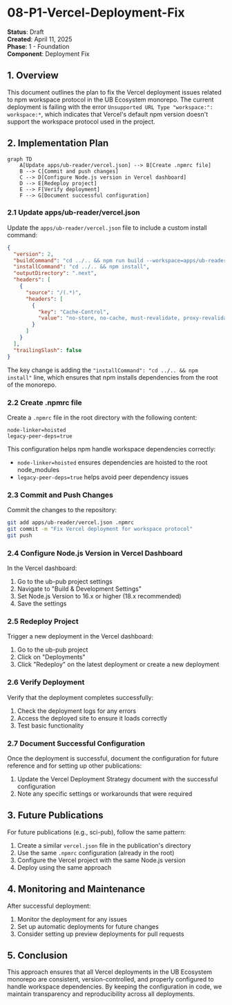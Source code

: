 # 08-P1-Vercel-Deployment-Fix

**Status**: Draft  
**Created**: April 11, 2025  
**Phase**: 1 - Foundation  
**Component**: Deployment Fix

## 1. Overview

This document outlines the plan to fix the Vercel deployment issues related to npm workspace protocol in the UB Ecosystem monorepo. The current deployment is failing with the error `Unsupported URL Type "workspace:": workspace:*`, which indicates that Vercel's default npm version doesn't support the workspace protocol used in the project.

## 2. Implementation Plan

```mermaid
graph TD
    A[Update apps/ub-reader/vercel.json] --> B[Create .npmrc file]
    B --> C[Commit and push changes]
    C --> D[Configure Node.js version in Vercel dashboard]
    D --> E[Redeploy project]
    E --> F[Verify deployment]
    F --> G[Document successful configuration]
```

### 2.1 Update apps/ub-reader/vercel.json

Update the `apps/ub-reader/vercel.json` file to include a custom install command:

```json
{
  "version": 2,
  "buildCommand": "cd ../.. && npm run build --workspace=apps/ub-reader",
  "installCommand": "cd ../.. && npm install",
  "outputDirectory": ".next",
  "headers": [
    {
      "source": "/(.*)",
      "headers": [
        {
          "key": "Cache-Control",
          "value": "no-store, no-cache, must-revalidate, proxy-revalidate"
        }
      ]
    }
  ],
  "trailingSlash": false
}
```

The key change is adding the `"installCommand": "cd ../.. && npm install"` line, which ensures that npm installs dependencies from the root of the monorepo.

### 2.2 Create .npmrc file

Create a `.npmrc` file in the root directory with the following content:

```
node-linker=hoisted
legacy-peer-deps=true
```

This configuration helps npm handle workspace dependencies correctly:

- `node-linker=hoisted` ensures dependencies are hoisted to the root node_modules
- `legacy-peer-deps=true` helps avoid peer dependency issues

### 2.3 Commit and Push Changes

Commit the changes to the repository:

```bash
git add apps/ub-reader/vercel.json .npmrc
git commit -m "Fix Vercel deployment for workspace protocol"
git push
```

### 2.4 Configure Node.js Version in Vercel Dashboard

In the Vercel dashboard:

1. Go to the ub-pub project settings
2. Navigate to "Build & Development Settings"
3. Set Node.js Version to 16.x or higher (18.x recommended)
4. Save the settings

### 2.5 Redeploy Project

Trigger a new deployment in the Vercel dashboard:

1. Go to the ub-pub project
2. Click on "Deployments"
3. Click "Redeploy" on the latest deployment or create a new deployment

### 2.6 Verify Deployment

Verify that the deployment completes successfully:

1. Check the deployment logs for any errors
2. Access the deployed site to ensure it loads correctly
3. Test basic functionality

### 2.7 Document Successful Configuration

Once the deployment is successful, document the configuration for future reference and for setting up other publications:

1. Update the Vercel Deployment Strategy document with the successful configuration
2. Note any specific settings or workarounds that were required

## 3. Future Publications

For future publications (e.g., sci-pub), follow the same pattern:

1. Create a similar `vercel.json` file in the publication's directory
2. Use the same `.npmrc` configuration (already in the root)
3. Configure the Vercel project with the same Node.js version
4. Deploy using the same approach

## 4. Monitoring and Maintenance

After successful deployment:

1. Monitor the deployment for any issues
2. Set up automatic deployments for future changes
3. Consider setting up preview deployments for pull requests

## 5. Conclusion

This approach ensures that all Vercel deployments in the UB Ecosystem monorepo are consistent, version-controlled, and properly configured to handle workspace dependencies. By keeping the configuration in code, we maintain transparency and reproducibility across all deployments.
